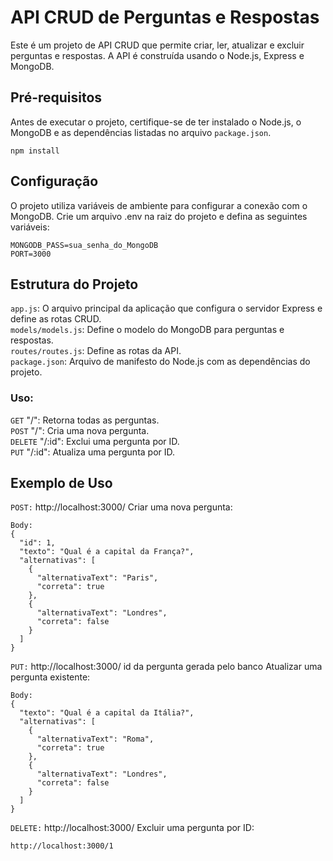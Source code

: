 # API CRUD de Perguntas e Respostas

Este é um projeto de API CRUD que permite criar, ler, atualizar e excluir perguntas e respostas. A API é construída usando o Node.js, Express e MongoDB.

## Pré-requisitos

Antes de executar o projeto, certifique-se de ter instalado o Node.js, o MongoDB e as dependências listadas no arquivo `package.json`.

```shell
npm install
```

## Configuração
O projeto utiliza variáveis de ambiente para configurar a conexão com o MongoDB. Crie um arquivo .env na raiz do projeto e defina as seguintes variáveis:
```
MONGODB_PASS=sua_senha_do_MongoDB
PORT=3000
```


## Estrutura do Projeto
`app.js`: O arquivo principal da aplicação que configura o servidor Express e define as rotas CRUD.</br>
`models/models.js`: Define o modelo do MongoDB para perguntas e respostas.</br>
`routes/routes.js`: Define as rotas da API.</br>
`package.json`: Arquivo de manifesto do Node.js com as dependências do projeto.</br>
### Uso:

`GET` "/": Retorna todas as perguntas.</br>
`POST` "/": Cria uma nova pergunta.</br>
`DELETE` "/:id": Exclui uma pergunta por ID.</br>
`PUT` "/:id": Atualiza uma pergunta por ID.</br>

## Exemplo de Uso
`POST:` http://localhost:3000/
Criar uma nova pergunta:
```
Body:
{
  "id": 1,
  "texto": "Qual é a capital da França?",
  "alternativas": [
    {
      "alternativaText": "Paris",
      "correta": true
    },
    {
      "alternativaText": "Londres",
      "correta": false
    }
  ]
}
```

`PUT:` http://localhost:3000/ id da pergunta gerada pelo banco
Atualizar uma pergunta existente:
```
Body:
{
  "texto": "Qual é a capital da Itália?",
  "alternativas": [
    {
      "alternativaText": "Roma",
      "correta": true
    },
    {
      "alternativaText": "Londres",
      "correta": false
    }
  ]
}
```

`DELETE:` http://localhost:3000/
Excluir uma pergunta por ID:

```
http://localhost:3000/1
```
